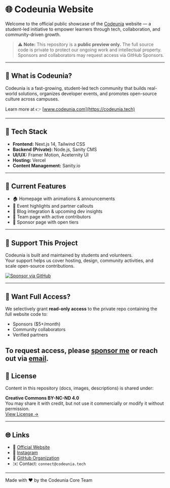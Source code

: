 # 🌐 Codeunia Website

Welcome to the official public showcase of the [Codeunia](https://codeunia.tech) website — a student-led initiative to empower learners through tech, collaboration, and community-driven growth.

> ⚠️ **Note:** This repository is a **public preview only.** The full source code is private to protect our ongoing work and intellectual property. Sponsors and collaborators may request access via GitHub Sponsors.

---

## 🚀 What is Codeunia?

Codeunia is a fast-growing, student-led tech community that builds real-world solutions, organizes developer events, and promotes open-source culture across campuses.

Learn more at 👉 [www.codeunia.com](https://codeunia.tech)

---

## 🧱 Tech Stack

- **Frontend:** Next.js 14, Tailwind CSS
- **Backend (Private):** Node.js, Sanity CMS
- **UI/UX:** Framer Motion, Aceternity UI
- **Hosting:** Vercel
- **Content Management:** Sanity.io

---

## 🎯 Current Features

- 🏠 Homepage with animations & announcements  
- 📢 Event highlights and partner callouts  
- 🧠 Blog integration & upcoming dev insights  
- 👥 Team page with active contributors  
- 💬 Sponsor page with open tiers

---

## 💖 Support This Project

Codeunia is built and maintained by students and volunteers.  
Your support helps us cover hosting, design, community activities, and scale open-source contributions.

[![Sponsor via GitHub](https://img.shields.io/badge/Sponsor-848deepak-24292e?logo=github&style=for-the-badge&logoColor=white)](https://github.com/sponsors/848deepak)

---

## 👀 Want Full Access?

We selectively grant **read-only access** to the private repo containing the full website code to:

- Sponsors ($5+/month)
- Community collaborators
- Verified partners

To request access, please [sponsor me](https://github.com/sponsors/848deepak) or reach out via [email](mailto:connect@codeunia.com).
---

## 📄 License

Content in this repository (docs, images, descriptions) is shared under:

**Creative Commons BY-NC-ND 4.0**  
You may share it with credit, but not use it commercially or modify it without permission.  
[View License →](https://creativecommons.org/licenses/by-nc-nd/4.0/)

---

## 🌐 Links

- 🔗 [Official Website](https://codeunia.com)
- 📸 [Instagram](https://instagram.com/Codeunia)
- 💼 [GitHub Organization](https://github.com/Codeunia)
- ✉️ Contact: `connect@codeunia.tech`

---

Made with ❤️ by the Codeunia Core Team
